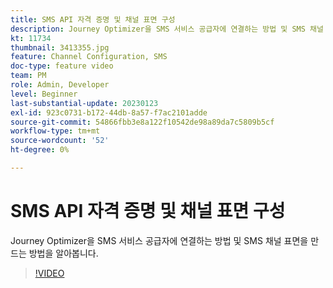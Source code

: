 ```yaml
---
title: SMS API 자격 증명 및 채널 표면 구성
description: Journey Optimizer을 SMS 서비스 공급자에 연결하는 방법 및 SMS 채널 표면을 만드는 방법을 알아봅니다.
kt: 11734
thumbnail: 3413355.jpg
feature: Channel Configuration, SMS
doc-type: feature video
team: PM
role: Admin, Developer
level: Beginner
last-substantial-update: 20230123
exl-id: 923c0731-b172-44db-8a57-f7ac2101adde
source-git-commit: 54866fbb3e8a122f10542de98a89da7c5809b5cf
workflow-type: tm+mt
source-wordcount: '52'
ht-degree: 0%

---
```


# SMS API 자격 증명 및 채널 표면 구성

Journey Optimizer을 SMS 서비스 공급자에 연결하는 방법 및 SMS 채널 표면을 만드는 방법을 알아봅니다.

>[!VIDEO](https://video.tv.adobe.com/v/3413355?quality=12)
